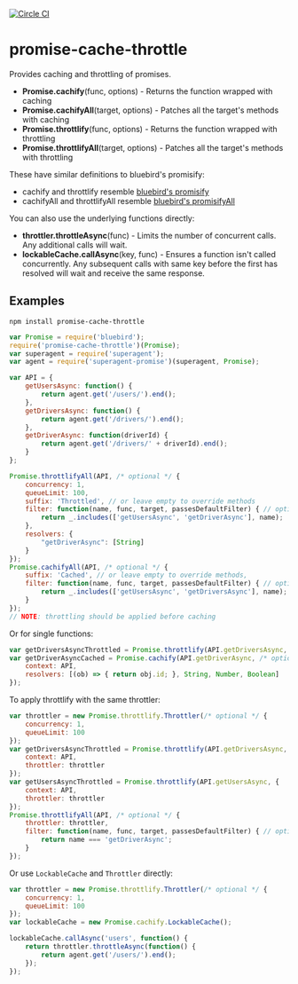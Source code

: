 [![Circle CI](https://circleci.com/gh/DispatcherInc/promise-cache-throttle.svg?style=svg&circle-token=21468a65559575349852a5bf2fbad530bb56ede2)](https://circleci.com/gh/DispatcherInc/promise-cache-throttle)

# promise-cache-throttle
Provides caching and throttling of promises.

- **Promise.cachify**(func, options) - Returns the function wrapped with caching
- **Promise.cachifyAll**(target, options) - Patches all the target's methods with caching
- **Promise.throttlify**(func, options) - Returns the function wrapped with throttling
- **Promise.throttlifyAll**(target, options) - Patches all the target's methods with throttling

These have similar definitions to bluebird's promisify:
- cachify and throttlify resemble [bluebird's promisify](http://bluebirdjs.com/docs/api/promise.promisify.html)
- cachifyAll and throttlifyAll resemble [bluebird's promisifyAll](http://bluebirdjs.com/docs/api/promise.promisifyall.html)

You can also use the underlying functions directly:
- **throttler.throttleAsync**(func) - Limits the number of concurrent calls. Any additional calls will wait.
- **lockableCache.callAsync**(key, func) - Ensures a function isn't called concurrently. Any subsequent calls with same key before the first has resolved will wait and receive the same response.

## Examples
```
npm install promise-cache-throttle
```
```javascript
var Promise = require('bluebird');
require('promise-cache-throttle')(Promise);
var superagent = require('superagent');
var agent = require('superagent-promise')(superagent, Promise);

var API = {
	getUsersAsync: function() { 
		return agent.get('/users/').end();
	},
	getDriversAsync: function() {
		return agent.get('/drivers/').end();
	},
	getDriverAsync: function(driverId) {
		return agent.get('/drivers/' + driverId).end();
	}
};

Promise.throttlifyAll(API, /* optional */ {
	concurrency: 1,
	queueLimit: 100,
	suffix: 'Throttled', // or leave empty to override methods
	filter: function(name, func, target, passesDefaultFilter) { // optional filter
		return _.includes(['getUsersAsync', 'getDriverAsync'], name);
	},
	resolvers: {
		"getDriverAsync": [String]
	}
});
Promise.cachifyAll(API, /* optional */ {
	suffix: 'Cached', // or leave empty to override methods,
	filter: function(name, func, target, passesDefaultFilter) { // optional filter
		return _.includes(['getUsersAsync', 'getDriversAsync'], name);
	}
});
// NOTE: throttling should be applied before caching
```
Or for single functions:
```javascript
var getDriversAsyncThrottled = Promise.throttlify(API.getDriversAsync, /* optional */ {context: API});
var getDriverAsyncCached = Promise.cachify(API.getDriverAsync, /* optional */  {
	context: API,
	resolvers: [(ob) => { return obj.id; }, String, Number, Boolean]
});
```
To apply throttlify with the same throttler:
```javascript
var throttler = new Promise.throttlify.Throttler(/* optional */ {
	concurrency: 1,
	queueLimit: 100
});
var getDriversAsyncThrottled = Promise.throttlify(API.getDriversAsync, {
	context: API,
	throttler: throttler
});
var getUsersAsyncThrottled = Promise.throttlify(API.getUsersAsync, {
	context: API,
	throttler: throttler
});
Promise.throttlifyAll(API, /* optional */ {
    throttler: throttler,
    filter: function(name, func, target, passesDefaultFilter) { // optional filter
        return name === 'getDriverAsync';
    }
});
```
Or use `LockableCache` and `Throttler` directly:
```javascript
var throttler = new Promise.throttlify.Throttler(/* optional */ {
	concurrency: 1,
	queueLimit: 100
});
var lockableCache = new Promise.cachify.LockableCache();

lockableCache.callAsync('users', function() {
	return throttler.throttleAsync(function() {
		return agent.get('/users/').end();
	});
});
```
